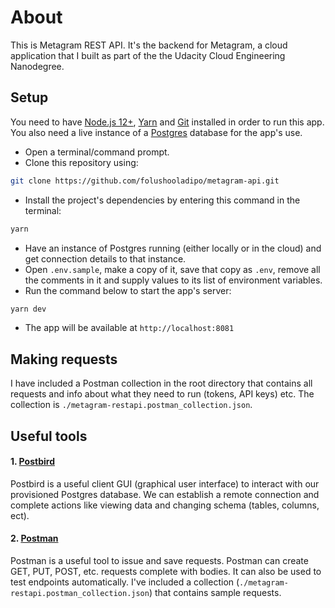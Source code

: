 # About
This is Metagram REST API. It's the backend for Metagram, a cloud application that I built as part of the the Udacity Cloud Engineering Nanodegree.

## Setup
You need to have [Node.js 12+](https://nodejs.org/en/), [Yarn](https://yarnpkg.com/) and [Git](https://git-scm.com/) installed in order to run this app. You also need a live instance of a [Postgres](https://www.postgresql.org/) database for the app's use.
- Open a terminal/command prompt.
- Clone this repository using:
```bash
git clone https://github.com/folushooladipo/metagram-api.git
```
- Install the project's dependencies by entering this command in the terminal:
```bash
yarn
```
- Have an instance of Postgres running (either locally or in the cloud) and get connection details to that instance.
- Open `.env.sample`, make a copy of it, save that copy as `.env`, remove all the comments in it and supply values to its list of environment variables.
- Run the command below to start the app's server:
```bash
yarn dev
```
- The app will be available at `http://localhost:8081`

## Making requests
I have included a Postman collection in the root directory that contains all requests and info about what they need to run (tokens, API keys) etc. The collection is `./metagram-restapi.postman_collection.json`.

## Useful tools
#### 1. [Postbird](https://github.com/paxa/postbird)
Postbird is a useful client GUI (graphical user interface) to interact with our provisioned Postgres database. We can establish a remote connection and complete actions like viewing data and changing schema (tables, columns, ect).

#### 2. [Postman](https://www.getpostman.com/downloads/)
Postman is a useful tool to issue and save requests. Postman can create GET, PUT, POST, etc. requests complete with bodies. It can also be used to test endpoints automatically. I've included a collection (`./metagram-restapi.postman_collection.json`) that contains sample requests.
